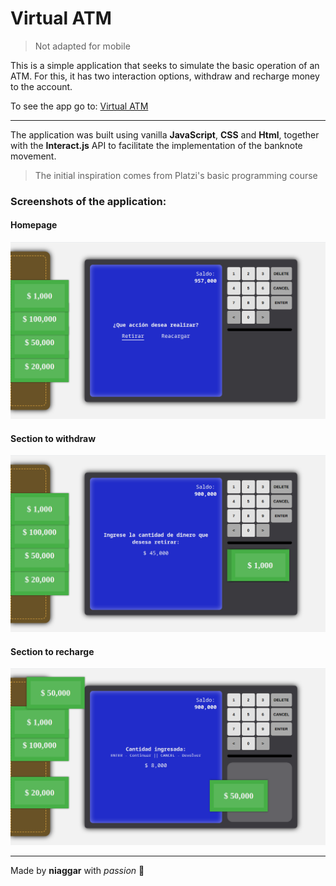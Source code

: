 
# Virtual ATM

> Not adapted for mobile

This is a simple application that seeks to simulate the basic operation of an ATM. For this, it has two interaction options, withdraw and recharge money to the account.

To see the app go to: [Virtual ATM](https://niaggar.github.io/virtual-ATM/)

___

The application was built using vanilla **JavaScript**, **CSS** and **Html**, together with the **Interact.js** API to facilitate the implementation of the banknote movement.

> The initial inspiration comes from Platzi's basic programming course


### Screenshots of the application:

#### Homepage
![Homepage of the ATM](/public/img/home-page.png)

#### Section to withdraw
![Withdraw of the ATM](/public/img/retire.png)

#### Section to recharge
![Recharge of the ATM](/public/img/recharge.png)

___

Made by **niaggar** with *passion* 💙
